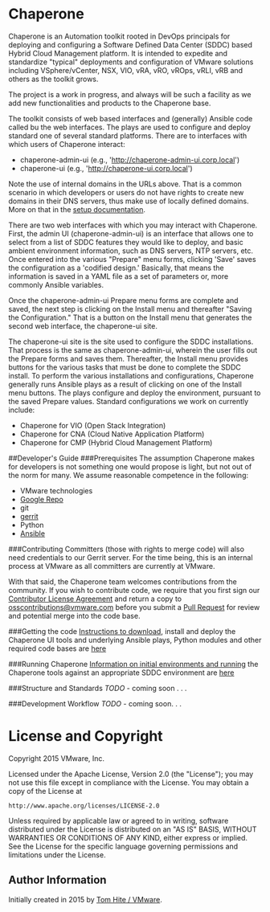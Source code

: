 Chaperone
=========
Chaperone is an Automation toolkit rooted in DevOps principals for deploying
and configuring a Software Defined Data Center (SDDC) based Hybrid Cloud
Management platform. It is intended to expedite and standardize  "typical"
deployments and configuration of VMware solutions including VSphere/vCenter,
NSX, VIO, vRA, vRO, vROps, vRLI, vRB and others as the toolkit grows.

The project is a work in progress, and always will be such a facility as we
add new functionalities and products to the Chaperone base.

The toolkit consists of web based interfaces and (generally) Ansible code called
bu the web interfaces. The plays are used to configure and deploy standard one of
several standard platforms. There are to interfaces with which users of Chaperone
interact:

- chaperone-admin-ui (e.g., 'http://chaperone-admin-ui.corp.local')
- chaperone-ui (e.g., 'http://chaperone-ui.corp.local')

Note the use of internal domains in the URLs above. That is a common scenario in
which developers or users do not have rights to create new domains in their DNS
servers, thus make use of locally defined domains. More on that in the
[setup documentation](docs/setup.md).

There are two web interfaces with which you may interact with Chaperone.
First, the admin UI (chaperone-admin-ui) is an interface that allows one to
select from a list of SDDC features they would like to deploy, and basic
ambient environment information, such as DNS servers, NTP servers, etc. Once
entered into the various "Prepare" menu forms, clicking 'Save' saves the
configuration as a 'codified design.' Basically, that means the information
is saved in a YAML file as a set of parameters or, more commonly Ansible
variables. 

Once the chaperone-admin-ui Prepare menu forms are complete and saved, the
next step is clicking on the Install menu and thereafter "Saving the Configuration."
That is a button on the Install menu that generates the second web interface,
the chaperone-ui site. 

The chaperone-ui site is the site used to configure the SDDC installations.
That process is the same as chaperone-admin-ui, wherein the user fills out the
Prepare forms and saves them. Thereafter, the Install menu provides buttons for
the various tasks that must be done to complete the SDDC install. To perform
the various installations and configurations, Chaperone generally runs Ansible
plays as a result of clicking on one of the Install menu buttons. The plays
configure and deploy the environment, pursuant to the saved Prepare values.
Standard configurations we work on currently include:

- Chaperone for VIO (Open Stack Integration)
- Chaperone for CNA (Cloud Native Application Platform)
- Chaperone for CMP (Hybrid Cloud Management Platform)

##Developer's Guide
###Prerequisites
The assumption Chaperone makes for developers is not something one would propose is
light, but not out of the norm for many. We assume reasonable competence in the
following:

-  VMware technologies
-  [Google Repo](https://code.google.com/p/git-repo/)
-  git
-  [gerrit](https://gerrit-review.googlesource.com/Documentation/install-quick.html)
-  Python
-  [Ansible](http://www.ansible.com)

###Contributing
Committers (those with rights to merge code) will also need credentials to our Gerrit
server. For the time being, this is an internal process at VMware as all committers
are currently at VMware.

With that said, the Chaperone team welcomes contributions from the community.
If you wish to contribute code, we require that you first sign our
[Contributor License Agreement](https://vmware.github.io/photon/assets/files/vmware_cla.pdf)
and return a copy to [osscontributions@vmware.com](mailto:osscontributions@vmware.com)
before you submit a [Pull Request](https://help.github.com/articles/creating-a-pull-request)
for review and potential merge into the code base.

###Getting the code
[Instructions to download](docs/setup.md), install and deploy the Chaperone UI
tools and underlying Ansible plays, Python modules and other required code
bases are [here](docs/setup.md)

###Running Chaperone
[Information on initial environments and running](docs/run.me) the Chaperone tools against
an appropriate SDDC environment are [here](docs/run.md)

###Structure and Standards
*TODO* - coming soon . . .

###Development Workflow
*TODO* - coming soon. . .

# License and Copyright
 
Copyright 2015 VMware, Inc.

Licensed under the Apache License, Version 2.0 (the "License");
you may not use this file except in compliance with the License.
You may obtain a copy of the License at

    http://www.apache.org/licenses/LICENSE-2.0

Unless required by applicable law or agreed to in writing, software
distributed under the License is distributed on an "AS IS" BASIS,
WITHOUT WARRANTIES OR CONDITIONS OF ANY KIND, either express or implied.
See the License for the specific language governing permissions and
limitations under the License.

## Author Information

Initially created in 2015 by [Tom Hite / VMware](http://www.vmware.com/).
